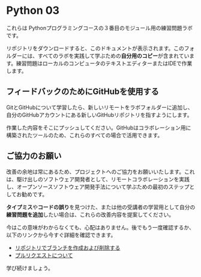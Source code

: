 # Python 03

これらは Pythonプログラミングコースの３番目のモジュール用の練習問題ラボです。

リポジトリをダウンロードすると、このドキュメントが表示されます。このフォルダーには、すべてのラボを実践して学ぶための**自分用のコピー**が含まれています。練習問題はローカルのコンピュータのテキストエディターまたはIDEで作業します。

## フィードバックのためにGitHubを使用する

GitとGitHubについて学習したら、新しいリモートをラボフォルダーに追加し、自分のGitHubアカウントにある新しいGitHubリポジトリを指すようにします。

作業した内容をそこにプッシュしてください。GitHubはコラボレーション用に構築されたツールのため、これらのすべての場合で活用できます。

## ご協力のお願い

改善の余地は常にあるため、プロジェクトへのご協力をお願いいたします。これは、駆け出しのソフトウェア開発者として、リモートコラボレーションを実践し、オープンソースソフトウェア開発手法について学ぶための最初のステップとしてお勧めです。

**タイプミス**や**コードの誤り**を見つけた、または他の受講者の学習用として自分の**練習問題を追加**したい場合は、これらの改善内容を提案してください。

今はこの意味がわからなくても、心配はありません。後でもう一度確認するか、以下のリンクから今すぐ詳細を確認できます。

- [リポジトリでブランチを作成および削除する](https://docs.github.com/ja/pull-requests/collaborating-with-pull-requests/proposing-changes-to-your-work-with-pull-requests/creating-and-deleting-branches-within-your-repository)
- [プルリクエストについて](https://docs.github.com/ja/pull-requests/collaborating-with-pull-requests/proposing-changes-to-your-work-with-pull-requests/about-pull-requests)

学び続けましょう。
